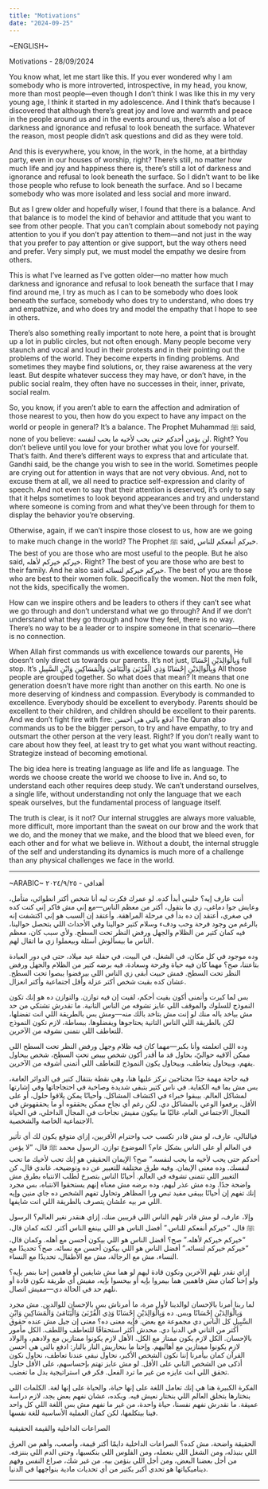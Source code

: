 ```yaml
---
title: "Motivations"
date: "2024-09-25"
---
```

~ENGLISH~

Motivations - 28/09/2024


You know what, let me start like this. If you ever wondered why I am somebody who is more introverted, introspective, in my head, you know, more than most people—even though I don’t think I was like this in my very young age, I think it started in my adolescence. And I think that’s because I discovered that although there’s great joy and love and warmth and peace in the people around us and in the events around us, there’s also a lot of darkness and ignorance and refusal to look beneath the surface. Whatever the reason, most people didn’t ask questions and did as they were told.

And this is everywhere, you know, in the work, in the home, at a birthday party, even in our houses of worship, right? There’s still, no matter how much life and joy and happiness there is, there’s still a lot of darkness and ignorance and refusal to look beneath the surface. So I didn’t want to be like those people who refuse to look beneath the surface. And so I became somebody who was more isolated and less social and more inward.

But as I grew older and hopefully wiser, I found that there is a balance. And that balance is to model the kind of behavior and attitude that you want to see from other people. That you can’t complain about somebody not paying attention to you if you don’t pay attention to them—and not just in the way that you prefer to pay attention or give support, but the way others need and prefer. Very simply put, we must model the empathy we desire from others.

This is what I’ve learned as I’ve gotten older—no matter how much darkness and ignorance and refusal to look beneath the surface that I may find around me, I try as much as I can to be somebody who does look beneath the surface, somebody who does try to understand, who does try and empathize, and who does try and model the empathy that I hope to see in others.

There’s also something really important to note here, a point that is brought up a lot in public circles, but not often enough. Many people become very staunch and vocal and loud in their protests and in their pointing out the problems of the world.  They become experts in finding problems. And sometimes they maybe find solutions, or, they raise awareness at the very least. But despite whatever success they may have, or don’t have, in the public social realm, they often have no successes in their, inner, private, social realm.

So, you know, if you aren’t able to earn the affection and admiration of those nearest to you, then how do you expect to have any impact on the world or people in general? It’s a balance. The Prophet Muhammad ﷺ said, none of you believe: لن يؤمن أحدكم حتى يحب لأخيه ما يحب لنفسه. Right? You don’t believe until you love for your brother what you love for yourself. That’s faith. And there’s different ways to express that and articulate that. Gandhi said, be the change you wish to see in the world.  Sometimes people are crying out for attention in ways that are not very obvious. And, not to excuse them at all, we all need to practice self-expression and clarity of speech. And not even to say that their attention is deserved, it’s only to say that it helps sometimes to look beyond appearances and try and understand where someone is coming from and what they’ve been through for them to display the behavior you’re observing.

Otherwise, again, if we can’t inspire those closest to us, how are we going to make much change in the world? The Prophet ﷺ said, خيركم أنفعكم للناس. The best of you are those who are most useful to the people. But he also said, خيركم خيركم لأهله. Right? The best of you are those who are best to their family. And he also said خيركم خيركم لنسائه. The best of you are those who are best to their women folk. Specifically the women. Not the men folk, not the kids, specifically the women.


How can we inspire others and be leaders to others if they can’t see what we go through and don’t understand what we go through? And if we don’t understand what they go through and how they feel, there is no way. There’s no way to be a leader or to inspire someone in that scenario—there is no connection.

When Allah first commands us with excellence towards our parents, He doesn’t only direct us towards our parents. It’s not just, وَبِالْوَالِدَيْنِ إِحْسَانًا full stop. It’s وَبِالْوَالِدَيْنِ إِحْسَانًا وَذِي الْقُرْبَىٰ وَالْيَتَامَىٰ وَالْمَسَاكِينِ وَابْنِ السَّبِيلِ  All those people are grouped together. So what does that mean? It means that one generation doesn’t have more right than another on this earth. No one is more deserving of kindness and compassion.  Everybody is commanded to excellence. Everybody should be excellent to everybody. Parents should be excellent to their children, and children should be excellent to their parents. And we don’t fight fire with fire:  ادفع بالتي هي أحسن The Quran also commands us to be the bigger person, to try and have empathy, to try and outsmart the other person at the very least. Right? If you don’t really want to care about how they feel, at least try to get what you want without reacting. Strategize instead of becoming emotional.

The big idea here is treating language as life and life as language. The words we choose create the world we choose to live in. And so, to understand each other requires deep study. We can’t understand ourselves, a single life, without understanding not only the language that we each speak ourselves, but the fundamental process of language itself.

The truth is clear, is it not? Our internal struggles are always more valuable, more difficult, more important than the sweat on our brow and the work that we do, and the money that we make, and the blood that we bleed even, for each other and for what we believe in. Without a doubt, the internal struggle of the self and understanding its dynamics is much more of a challenge than any physical challenges we face in the world.

---


~ARABIC~
أهدافي - ٢٥‏/٩‏/٢٠٢٤


أنت عارف إيه؟ خليني أبدأ كده. لو عمرك فكرت ليه أنا شخص أكتر انطوائي، متأمل، وعايش جوا دماغي، زي ما بتقول، أكتر من معظم الناس—مع إني مش فاكر إني كنت كده في صغري، أعتقد إن ده بدأ في مرحلة المراهقة. وأعتقد إن السبب هو إني اكتشفت إنه بالرغم من وجود فرحة وحب ودفء وسلام كتير حوالينا وفي الأحداث اللي بتحصل حوالينا، فيه كمان كتير من الظلام والجهل ورفض النظر تحت السطح. ولأي سبب كان، معظم الناس ما بيسألوش أسئلة وبيعملوا زي ما اتقال لهم.

وده موجود في كل مكان، في الشغل، في البيت، في حفلة عيد ميلاد، حتى في دور العبادة بتاعتنا، صح؟ مهما كان فيه حياة وفرحة وسعادة، فيه برضه كتير من الظلام والجهل ورفض النظر تحت السطح. فمش حبيت أبقى زي الناس اللي بيرفضوا يبصوا تحت السطح. عشان كده بقيت شخص أكتر عزلة وأقل اجتماعية وأكتر انعزال.

بس لما كبرت وأتمنى أكون بقيت أحكم، لقيت إن فيه توازن. والتوازن ده هو إنك تكون النموذج للسلوك والموقف اللي عايز تشوفه من الناس التانية. ما تقدرش تشتكي من حد مش بياخد باله منك لو إنت مش بتاخد بالك منه—ومش بس بالطريقة اللي انت تفضلها، لكن بالطريقة اللي الناس التانية يحتاجوها ويفضلوها. ببساطة، لازم نكون النموذج للتعاطف اللي نتمنى نشوفه من الآخرين.

وده اللي اتعلمته وأنا بكبر—مهما كان فيه ظلام وجهل ورفض النظر تحت السطح اللي ممكن ألاقيه حواليّ، بحاول قد ما أقدر أكون شخص بيبص تحت السطح، شخص بيحاول يفهم، وبيحاول يتعاطف، وبيحاول يكون النموذج للتعاطف اللي أتمنى أشوفه من الآخرين.

فيه حاجة مهمة جدًا محتاجين نركز عليها هنا، وهي نقطة بتتقال كتير في الدوائر العامة، بس مش بما فيه الكفاية. في ناس كتير بتبقى شديدة وصاخبة في احتجاجاتها وفي إشارتها لمشاكل العالم. بيبقوا خبراء في اكتشاف المشاكل. وأحيانًا يمكن يلاقوا حلول، أو على الأقل، يرفعوا الوعي بالمشاكل دي. لكن رغم أي نجاح ممكن يحققوه أو ما يحققهوش في المجال الاجتماعي العام، غالبًا ما بيكون مفيش نجاحات في المجال الداخلي، في الحياة الاجتماعية الخاصة والشخصية.

فبالتالي، عارف، لو مش قادر تكسب حب واحترام الأقربين، إزاي متوقع يكون لك أي تأثير في العالم أو على الناس بشكل عام؟ الموضوع توازن. الرسول محمد ﷺ قال، “لا يؤمن أحدكم حتى يحب لأخيه ما يحب لنفسه.” صح؟ الإيمان الحقيقي هو إنك تحب لأخيك ما تحب لنفسك. وده معنى الإيمان. وفيه طرق مختلفة للتعبير عن ده وتوضيحه. غاندي قال، كن التغيير اللي تتمنى تشوفه في العالم. أحيانًا الناس بتصرخ لطلب الانتباه بطرق مش واضحة جدًا. وده مش عذر ليهم، وده برضه مش معناه إنهم يستحقوا الانتباه، بس مجرد إنك تفهم إن أحيانًا بيبقى مفيد تبص ورا المظاهر وتحاول تفهم الشخص ده جاي منين وإيه اللي مر بيه علشان يتصرف بالطريقة اللي انت شايفها.

وإلا، عارف، لو مش قادر تلهم الناس اللي قريبين منك، إزاي هنقدر نغير العالم؟ الرسول ﷺ قال، “خيركم أنفعكم للناس.” أفضل الناس هو اللي بينفع الناس أكتر. لكنه كمان قال، “خيركم خيركم لأهله.” صح؟ أفضل الناس هو اللي بيكون أحسن مع أهله. وكمان قال، “خيركم خيركم لنسائه.” أفضل الناس هو اللي بيكون أحسن مع نسائه. صح؟ تحديدًا مع النساء، مش مع الرجالة، مش مع الأطفال، تحديدًا مع النساء.


إزاي نقدر نلهم الآخرين ونكون قادة ليهم لو هما مش شايفين أو فاهمين إحنا بنمر بإيه؟ ولو إحنا كمان مش فاهمين هما بيمروا بإيه أو بيحسوا بإيه، مفيش أي طريقة نكون قادة أو نلهم حد في الحالة دي—مفيش اتصال.


لما ربنا أمرنا بالإحسان لوالدينا لأول مرة، ما أمرناش بس بالإحسان للوالدين. مش مجرد وَبِالْوَالِدَيْنِ إِحْسَانًا وبس. ده وَبِالْوَالِدَيْنِ إِحْسَانًا وَذِي الْقُرْبَىٰ وَالْيَتَامَىٰ وَالْمَسَاكِينِ وَابْنِ السَّبِيلِ  كل الناس دي مجموعة مع بعض. فإيه معنى ده؟ معنى إن جيل مش عنده حقوق أكتر من التاني في الدنيا دي. محدش أكثر استحقاقًا للتعاطف واللطف. الكل مأمور بالإحسان. الكل لازم يكون ممتاز مع الكل. الأهل لازم يكونوا ممتازين مع ولادهم، والولاد لازم يكونوا ممتازين مع أهاليهم. وإحنا ما بنحاربش النار بالنار: ادفع بالتي هي أحسن القرآن كمان بيأمرنا إننا نكون الشخص الأكبر، نحاول نبقى عندنا تعاطف، نحاول نكون أذكى من الشخص التاني على الأقل. لو مش عايز تهتم بإحساسهم، على الأقل حاول تحقق اللي انت عايزه من غير ما ترد الفعل. فكر في استراتيجية بدل ما تغضب.


الفكرة الكبيرة هنا هي إنك تعامل اللغة على إنها حياة، والحياة على إنها لغة. الكلمات اللي بنختارها بتخلق العالم اللي بنختار نعيش فيه. وبكده، عشان نفهم بعض بجد، لازم دراسة عميقة. ما نقدرش نفهم نفسنا، حياة واحدة، من غير ما نفهم مش بس اللغة اللي كل واحد فينا بيتكلمها، لكن كمان العملية الأساسية للغة نفسها.

الصراعات الداخلية والقيمة الحقيقية

الحقيقة واضحة، مش كده؟ الصراعات الداخلية دايمًا أكتر قيمة، وأصعب، وأهم من العرق اللي بنبذله، ومن الشغل اللي بنعمله، ومن الفلوس اللي بنكسبها، وحتى الدم اللي بننزفه. من أجل بعضنا البعض، ومن أجل اللي بنؤمن بيه. من غير شك، صراع النفس وفهم ديناميكياتها هو تحدي أكبر بكتير من أي تحديات مادية بنواجهها في الدنيا.

---